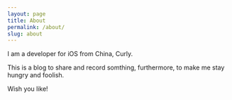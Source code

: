 ```yaml
---
layout: page
title: About
permalink: /about/
slug: about
---
```


I am a  developer for iOS from China, Curly.

This is a blog to share and record somthing, furthermore, to make me stay hungry and foolish.

Wish you like!

